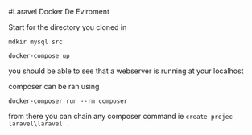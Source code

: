 #Laravel Docker De Eviroment

Start for the directory you cloned in

`mdkir mysql src`

`docker-compose up`

you should be able to see that a webserver is running at your localhost

composer can be ran using

`docker-composer run --rm composer`

from there you can chain any composer command ie `create projec laravel\laravel .`


